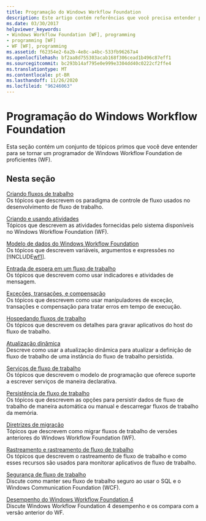 ```yaml
---
title: Programação do Windows Workflow Foundation
description: Este artigo contém referências que você precisa entender para se tornar um programador de Windows Workflow Foundation proficiente.
ms.date: 03/30/2017
helpviewer_keywords:
- Windows Workflow Foundation [WF], programming
- programming [WF]
- WF [WF], programming
ms.assetid: f62354e2-6a2b-4e8c-a4bc-533fb96267a4
ms.openlocfilehash: bf2aa8d755303acab168f306cead1b496c87eff1
ms.sourcegitcommit: bc293b14af795e0e999e3304dd40c0222cf2ffe4
ms.translationtype: MT
ms.contentlocale: pt-BR
ms.lasthandoff: 11/26/2020
ms.locfileid: "96246063"
---
```

# <a name="windows-workflow-foundation-programming"></a>Programação do Windows Workflow Foundation

Esta seção contém um conjunto de tópicos primos que você deve entender para se tornar um programador de Windows Workflow Foundation de proficientes (WF).  
  
## <a name="in-this-section"></a>Nesta seção  

 [Criando fluxos de trabalho](designing-workflows.md)  
 Os tópicos que descrevem os paradigma de controle de fluxo usados no desenvolvimento de fluxo de trabalho.  
  
 [Criando e usando atividades](using-and-creating-activities.md)  
 Tópicos que descrevem as atividades fornecidas pelo sistema disponíveis no Windows Workflow Foundation (WF).  
  
 [Modelo de dados do Windows Workflow Foundation](data-model.md)  
 Os tópicos que descrevem variáveis, argumentos e expressões no [!INCLUDE[wf1](../../../includes/wf1-md.md)].  
  
 [Entrada de espera em um fluxo de trabalho](waiting-for-input-in-a-workflow.md)  
 Os tópicos que descrevem como usar indicadores e atividades de mensagem.  
  
 [Exceções, transações, e compensação](exceptions-transactions-and-compensation.md)  
 Os tópicos que descrevem como usar manipuladores de exceção, transações e compensação para tratar erros em tempo de execução.  
  
 [Hospedando fluxos de trabalho](hosting-workflows.md)  
 Os tópicos que descrevem os detalhes para gravar aplicativos do host do fluxo de trabalho.  
  
 [Atualização dinâmica](dynamic-update.md)  
 Descreve como usar a atualização dinâmica para atualizar a definição de fluxo de trabalho de uma instância do fluxo de trabalho persistida.  
  
 [Serviços de fluxo de trabalho](../wcf/feature-details/workflow-services.md)  
 Os tópicos que descrevem o modelo de programação que oferece suporte a escrever serviços de maneira declarativa.  
  
 [Persistência de fluxo de trabalho](workflow-persistence.md)  
 Os tópicos que descrevem as opções para persistir dados de fluxo de trabalho de maneira automática ou manual e descarregar fluxos de trabalho da memória.  
  
 [Diretrizes de migração](migration-guidance.md)  
 Tópicos que descrevem como migrar fluxos de trabalho de versões anteriores do Windows Workflow Foundation (WF).  
  
 [Rastreamento e rastreamento de fluxo de trabalho](workflow-tracking-and-tracing.md)  
 Os tópicos que descrevem o rastreamento de fluxo de trabalho e como esses recursos são usados para monitorar aplicativos de fluxo de trabalho.  
  
 [Segurança de fluxo de trabalho](workflow-security.md)  
 Discute como manter seu fluxo de trabalho seguro ao usar o SQL e o Windows Communication Foundation (WCF).  
  
 [Desempenho do Windows Workflow Foundation 4](performance.md)  
 Discute Windows Workflow Foundation 4 desempenho e os compara com a versão anterior do WF.
